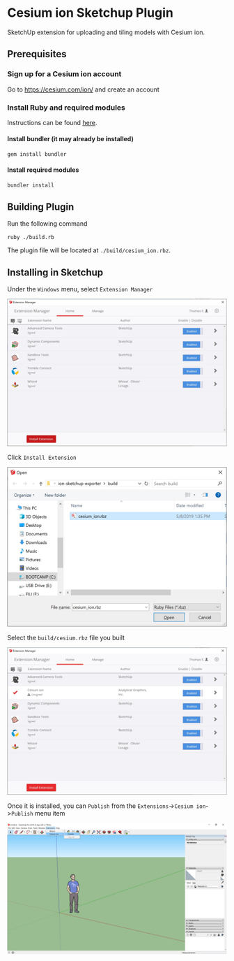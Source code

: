 # Cesium ion Sketchup Plugin
SketchUp extension for uploading and tiling models with Cesium ion.

## Prerequisites

### Sign up for a Cesium ion account

Go to https://cesium.com/ion/ and create an account

### Install Ruby and required modules

Instructions can be found [here](https://www.ruby-lang.org/en/documentation/installation/).

#### Install bundler (it may already be installed)
```
gem install bundler
```

#### Install required modules
```
bundler install
```

## Building Plugin

Run the following command

```
ruby ./build.rb
```

The plugin file will be located at `./build/cesium_ion.rbz`.

## Installing in Sketchup

Under the `Windows` menu, select `Extension Manager`

![Extension Manager](images/ExtensionManager.jpg)

Click `Install Extension`

![Extension Manager](images/FileBrowser.jpg)

Select the `build/cesium.rbz` file you built

![Extension Manager](images/ExtensionManager-2.jpg)

Once it is installed, you can `Publish` from the `Extensions`->`Cesium ion`->`Publish` menu item

![Extension Manager](images/Menu.jpg)
